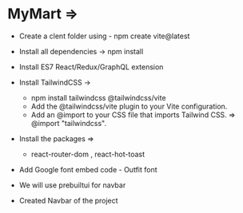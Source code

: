 # MyMart =>

- Create a clent folder using - npm create vite@latest

- Install all dependencies -> npm install

- Install ES7 React/Redux/GraphQL extension 

- Install TailwindCSS -> 
  - npm install tailwindcss @tailwindcss/vite
  - Add the @tailwindcss/vite plugin to your Vite configuration.
  - Add an @import to your CSS file that imports Tailwind CSS. => @import "tailwindcss".

- Install the packages =>
  - react-router-dom , react-hot-toast

- Add Google font embed code - Outfit font  

- We will use prebuiltui for navbar

- Created Navbar of the project